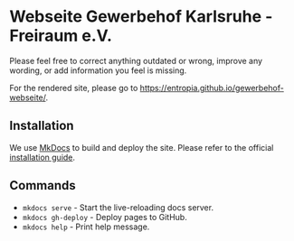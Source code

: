 # Webseite Gewerbehof Karlsruhe - Freiraum e.V.

Please feel free to correct anything outdated or wrong, improve any wording, or add information you feel is missing.

For the rendered site, please go to https://entropia.github.io/gewerbehof-webseite/.

## Installation

We use [MkDocs](https://www.mkdocs.org/) to build and deploy the site. Please refer to the official [installation guide](https://www.mkdocs.org/#installation).

## Commands

* `mkdocs serve` - Start the live-reloading docs server.
* `mkdocs gh-deploy` - Deploy pages to GitHub.
* `mkdocs help` - Print help message.
